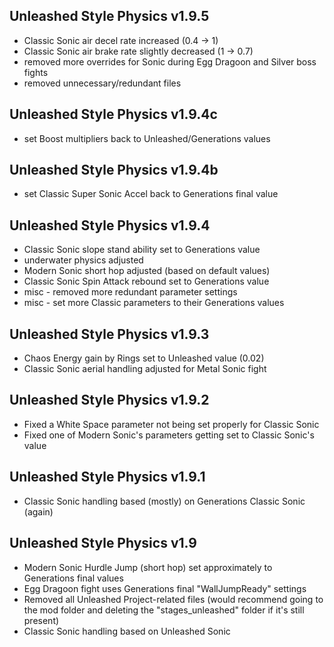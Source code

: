 ## Unleashed Style Physics v1.9.5
- Classic Sonic air decel rate increased (0.4 → 1)
- Classic Sonic air brake rate slightly decreased (1 → 0.7)
- removed more overrides for Sonic during Egg Dragoon and Silver boss fights
- removed unnecessary/redundant files

## Unleashed Style Physics v1.9.4c
- set Boost multipliers back to Unleashed/Generations values

## Unleashed Style Physics v1.9.4b
- set Classic Super Sonic Accel back to Generations final value

## Unleashed Style Physics v1.9.4
- Classic Sonic slope stand ability set to Generations value
- underwater physics adjusted
- Modern Sonic short hop adjusted (based on default values)
- Classic Sonic Spin Attack rebound set to Generations value
- misc - removed more redundant parameter settings
- misc - set more Classic parameters to their Generations values

## Unleashed Style Physics v1.9.3
- Chaos Energy gain by Rings set to Unleashed value (0.02)
- Classic Sonic aerial handling adjusted for Metal Sonic fight

## Unleashed Style Physics v1.9.2
- Fixed a White Space parameter not being set properly for Classic Sonic
- Fixed one of Modern Sonic's parameters getting set to Classic Sonic's value

## Unleashed Style Physics v1.9.1
- Classic Sonic handling based (mostly) on Generations Classic Sonic (again)

## Unleashed Style Physics v1.9
- Modern Sonic Hurdle Jump (short hop) set approximately to Generations final values
- Egg Dragoon fight uses Generations final "WallJumpReady" settings
- Removed all Unleashed Project-related files (would recommend going to the mod folder and deleting the "stages_unleashed" folder if it's still present)
- Classic Sonic handling based on Unleashed Sonic
